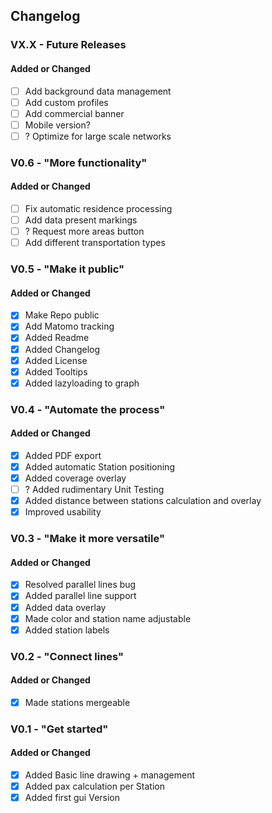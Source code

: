 ## Changelog

### VX.X - Future Releases
#### Added or Changed
- [ ] Add background data management
- [ ] Add custom profiles
- [ ] Add commercial banner
- [ ] Mobile version?
- [ ] ? Optimize for large scale networks

### V0.6 - "More functionality"
#### Added or Changed
- [ ] Fix automatic residence processing
- [ ] Add data present markings
- [ ] ? Request more areas button
- [ ] Add different transportation types
### V0.5 - "Make it public"
#### Added or Changed

- [x] Make Repo public
- [x] Add Matomo tracking
- [x] Added Readme
- [x] Added Changelog
- [x] Added License
- [x] Added Tooltips
- [x] Added lazyloading to graph

### V0.4 - "Automate the process"
#### Added or Changed
- [x] Added PDF export
- [x] Added automatic Station positioning
- [x] Added coverage overlay
- [ ] ? Added rudimentary Unit Testing
- [x] Added distance between stations calculation and overlay
- [x] Improved usability

### V0.3 - "Make it more versatile"
#### Added or Changed
- [x] Resolved parallel lines bug
- [x] Added parallel line support
- [x] Added data overlay
- [x] Made color and station name adjustable
- [x] Added station labels

### V0.2 - "Connect lines"
#### Added or Changed
- [x] Made stations mergeable 

### V0.1 - "Get started"
#### Added or Changed
- [x] Added Basic line drawing + management
- [x] Added pax calculation per Station
- [x] Added first gui Version